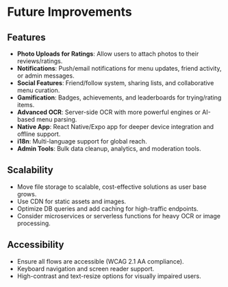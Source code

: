 # Future Improvements

## Features
- **Photo Uploads for Ratings**: Allow users to attach photos to their reviews/ratings.
- **Notifications**: Push/email notifications for menu updates, friend activity, or admin messages.
- **Social Features**: Friend/follow system, sharing lists, and collaborative menu curation.
- **Gamification**: Badges, achievements, and leaderboards for trying/rating items.
- **Advanced OCR**: Server-side OCR with more powerful engines or AI-based menu parsing.
- **Native App**: React Native/Expo app for deeper device integration and offline support.
- **i18n**: Multi-language support for global reach.
- **Admin Tools**: Bulk data cleanup, analytics, and moderation tools.

## Scalability
- Move file storage to scalable, cost-effective solutions as user base grows.
- Use CDN for static assets and images.
- Optimize DB queries and add caching for high-traffic endpoints.
- Consider microservices or serverless functions for heavy OCR or image processing.

## Accessibility
- Ensure all flows are accessible (WCAG 2.1 AA compliance).
- Keyboard navigation and screen reader support.
- High-contrast and text-resize options for visually impaired users.
